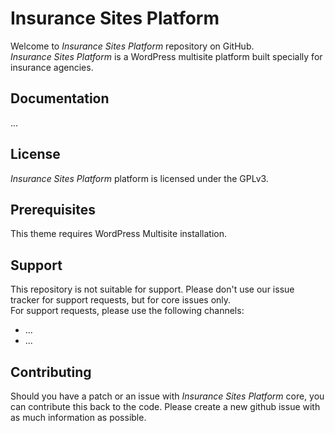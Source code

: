 # Insurance Sites Platform

Welcome to *Insurance Sites Platform* repository on GitHub.  
*Insurance Sites Platform* is a WordPress multisite platform built specially for insurance agencies.

## Documentation

...

## License

*Insurance Sites Platform* platform is licensed under the GPLv3.

## Prerequisites

This theme requires WordPress Multisite installation.

## Support

This repository is not suitable for support. Please don't use our issue tracker for support requests, but for core issues only.  
For support requests, please use the following channels:

* ...
* ...

## Contributing

Should you have a patch or an issue with *Insurance Sites Platform* core, you can contribute this back to the code. Please create a new github issue with as much information as possible.